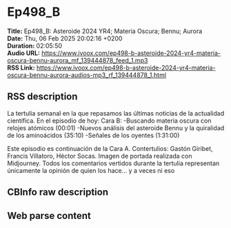 # Ep498_B  
**Title:** Ep498_B: Asteroide 2024 YR4; Materia Oscura; Bennu; Aurora  
**Date:** Thu, 06 Feb 2025 20:02:16 +0200  
**Duration:** 02:05:50  
**Audio URL:** https://www.ivoox.com/ep498-b-asteroide-2024-yr4-materia-oscura-bennu-aurora_mf_139444878_feed_1.mp3  
**RSS Link:** https://www.ivoox.com/ep498-b-asteroide-2024-yr4-materia-oscura-bennu-aurora-audios-mp3_rf_139444878_1.html  

## RSS description
La tertulia semanal en la que repasamos las últimas noticias de la actualidad científica. En el episodio de hoy:
Cara B:
-Buscando materia oscura con relojes atómicos (00:01)
-Nuevos análisis del asteroide Bennu y la quiralidad de los aminoácidos (35:10)
-Señales de los oyentes (1:31:00)

Este episodio es continuación de la Cara A.
Contertulios: Gastón Giribet, Francis Villatoro, Héctor Socas. Imagen de portada realizada con Midjourney. Todos los comentarios vertidos durante la tertulia representan únicamente la opinión de quien los hace... y a veces ni eso

## CBInfo raw description


## Web parse content

